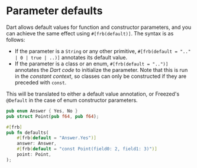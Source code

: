 # Parameter defaults

Dart allows default values for function and constructor parameters, and you can achieve the same effect using `#[frb(default)]`. The syntax is as follows:

- If the parameter is a `String` or any other primitive, `#[frb(default = ".." | 0 | true | ..)]` annotates its default value.
- If the parameter is a class or an enum, `#[frb(default = "..")]` annotates the *Dart code* to initialize the parameter.
  Note that this is run in the *constant context*, so classes can only be constructed if they are preceded with `const`.

This will be translated to either a default value annotation, or Freezed's `@Default` in the case of enum constructor parameters.

```rust
pub enum Answer { Yes, No }
pub struct Point(pub f64, pub f64);

#[frb]
pub fn defaults(
    #[frb(default = "Answer.Yes")]
    answer: Answer,
    #[frb(default = "const Point(field0: 2, field1: 3)")]
    point: Point,
);
```